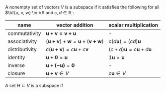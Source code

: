 A nonempty set of vectors $V$ is a subspace if it satisfies the following for all $\bf{u, v, w} \in V$ and $c, d \in \mathbb{R}$ :

| name           | vector addition                                            | scalar multiplication                        |
| -------------- | ---------------------------------------------------------- | -------------------------------------------- |
| commutativity  | $\mathbf{u+v = v+u}$                                       | -                                            |
| associativity  | $(\mathbf{u+v}) + \mathbf{w}= \mathbf{u} + (\mathbf{v+w})$ | $c(d\mathbf{u}) = (cd)\mathbf{u}$            |
| distributivity | $c(\mathbf{u+v})= c\mathbf{u} + c\mathbf{v}$               | $(c+d)\mathbf{u}= c\mathbf{u} + d\mathbf{u}$ |
| identity       | $\mathbf{u+0}= \mathbf{u}$                                 | $1\mathbf{u}= \mathbf{u}$                    |
| inverse        | $\mathbf{u+(-u)}= \mathbf{0}$                              | -                                            |
| closure        | $\mathbf{u+v}\in V$                                        | $c\mathbf{u}\in V$                           |

A set $H \subset V$ is a subspace if 